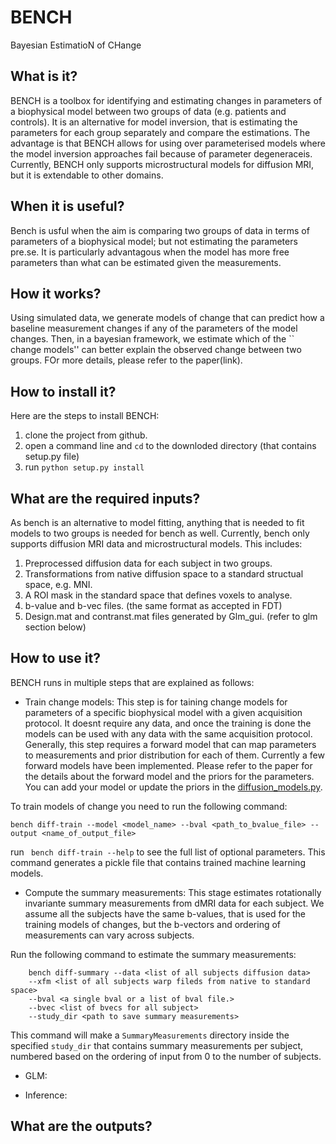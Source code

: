# BENCH
Bayesian EstimatioN of CHange

## What is it?
BENCH is a toolbox for identifying and estimating changes in parameters of a biophysical model between two groups of data (e.g. patients and controls). It is an alternative for model inversion, that is estimating the parameters for each group separately and compare the estimations. The advantage is that BENCH allows for using over parameterised models where the model inversion approaches fail because of parameter degeneraceis. Currently, BENCH only supports microstructural models for diffusion MRI, but it is extendable to other domains.    

## When it is useful?
Bench is usful when the aim is comparing two groups of data in terms of parameters of a biophysical model; but not estimating the parameters pre.se. It is particularly advantagous when the model has more free parameters than what can be estimated given the measurements.  

## How it works?
Using simulated data, we generate models of change that can predict how a baseline measurement changes if any of the parameters of the model changes. Then, in a bayesian framework, we estimate which of the `` change models'' can better explain the observed change between two groups. FOr more details, please refer to the paper(link). 


## How to install it?
Here are the steps to install BENCH: 

1. clone the project from github. 
2. open a command line and ``cd`` to the downloded directory (that contains setup.py file)
3. run ``python setup.py install`` 

## What are the required inputs?
As bench is an alternative to model fitting, anything that is needed to fit models to two groups is needed for bench as well. Currently, bench only supports diffusion MRI data and microstructural models. This includes:

1. Preprocessed diffusion data for each subject in two groups. 
2. Transformations from native diffusion space to a standard structual space, e.g. MNI.
3. A ROI mask in the standard space that defines voxels to analyse. 
4. b-value and b-vec files. (the same format as accepted in FDT)
5. Design.mat and contranst.mat files generated by Glm_gui. (refer to glm section below)

## How to use it?
BENCH runs in multiple steps that are explained as follows:
- Train change models:
 This step is for taining change models for parameters of a specific biophysical model with a given acquisition protocol. It doesnt require any data, and once the training is done the models can be used with any data with the same acquisition protocol. Generally, this step requires a forward model that can map parameters to measurements and prior distribution for each of them. Currently a few forward models have been implemented. Please refer to the paper for the details about the forward model and the priors for the parameters. You can add your model or update the priors in the [diffusion_models.py](bench/diffusion_models.py). 

 To train models of change you need to run the following command:

```
bench diff-train --model <model_name> --bval <path_to_bvalue_file> --output <name_of_output_file>
```

run `` bench diff-train --help`` to see the full list of optional parameters. This command generates a pickle file that contains trained machine learning models.


- Compute the summary measurements:
This stage estimates rotationally invariante summary measurements from dMRI data for each subject. We assume all the subjects have the same b-values, that is used for the training models of changes, but the b-vectors and ordering of measurements can vary across subjects.

Run the following command to estimate the summary measurements:
``` 
    bench diff-summary --data <list of all subjects diffusion data> 
    --xfm <list of all subjects warp fileds from native to standard space>
    --bval <a single bval or a list of bval file.>
    --bvec <list of bvecs for all subject>
    --study_dir <path to save summary measurements>
```
This command will make a `SummaryMeasurements` directory inside the specified `study_dir` that contains summary measurements per subject, numbered based on the ordering of input from 0 to the number of subjects.
  
- GLM:

- Inference:


## What are the outputs?

